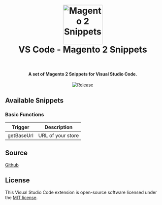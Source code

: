 <h1 align="center">
  <br>
    <img src="https://cdn.rawgit.com/rafaelstz/magento2-snippets-visualstudio/master/images/icon.png" alt="Magento 2 Snippets" width="128" height="128">
  <br>
  VS Code - Magento 2 Snippets
  <br>
  <br>
</h1>

<h4 align="center">A set of Magento 2 Snippets for Visual Studio Code.</h4>

<p align="center">  
  <a href="https://github.com/rafaelstz/magento2-snippets-visualstudio/releases"><img src="https://img.shields.io/github/release/rafaelstz/magento2-snippets-visualstudio.svg" alt="Release"></a>       
</p>

## Available Snippets

### Basic Functions

Trigger | Description
--- | ---
getBaseUrl | URL of your store


## Source

[Github](https://github.com/rafaelstz/magento2-snippets-visualstudio)

## License

This Visual Studio Code extension is open-source software licensed under the [MIT license](http://opensource.org/licenses/MIT).